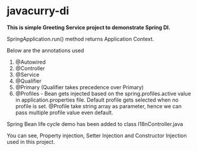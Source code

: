 # javacurry-di

**This is simple Greeting Service project to demonstrate Spring DI.**

SpringApplication.run() method returns Application Context.

Below are the annotations used 
1) @Autowired
2) @Controller
3) @Service
4) @Qualifier
5) @Primary (Qualifier takes precedence over Primary)
6) @Profiles - Bean gets injected based on the spring.profiles.active value in application.properties file.
               Default profile gets selected when no profile is set.
               @Profile take string array as parameter, hence we can pass multiple profile value even default.
   

Spring Bean life cycle demo has been added to class I18nController.java                           

You can see, Property injection, Setter Injection and Constructor Injection used in this project.


